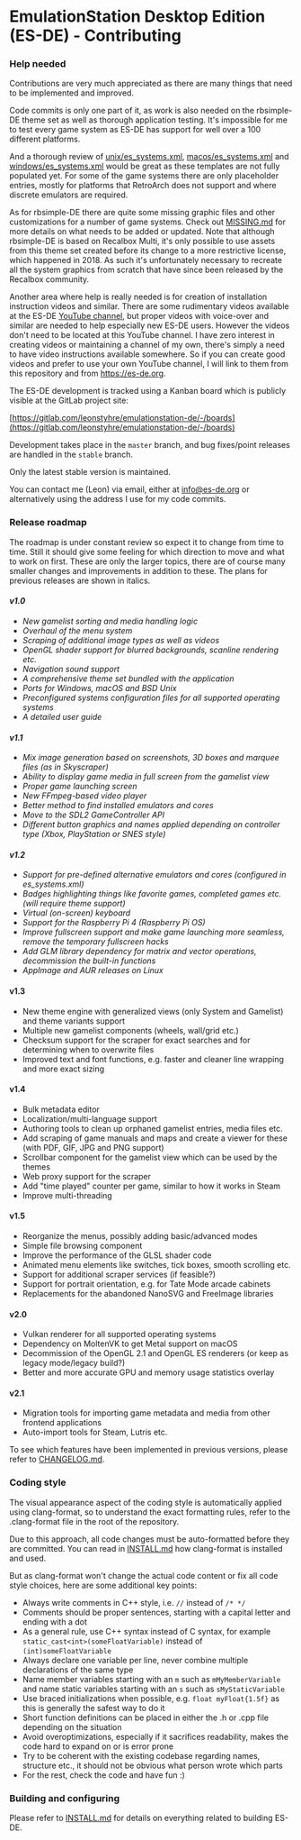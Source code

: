 # EmulationStation Desktop Edition (ES-DE) - Contributing

### Help needed

Contributions are very much appreciated as there are many things that need to be implemented and improved.

Code commits is only one part of it, as work is also needed on the rbsimple-DE theme set as well as thorough application testing. It's impossible for me to test every game system as ES-DE has support for well over a 100 different platforms.

And a thorough review of [unix/es_systems.xml](resources/systems/unix/es_systems.xml), [macos/es_systems.xml](resources/systems/macos/es_systems.xml) and [windows/es_systems.xml](resources/systems/windows/es_systems.xml) would be great as these templates are not fully populated yet. For some of the game systems there are only placeholder entries, mostly for platforms that RetroArch does not support and where discrete emulators are required.

As for rbsimple-DE there are quite some missing graphic files and other customizations for a number of game systems. Check out [MISSING.md](themes/rbsimple-DE/MISSING.md) for more details on what needs to be added or updated. Note that although rbsimple-DE is based on Recalbox Multi, it's only possible to use assets from this theme set created before its change to a more restrictive license, which happened in 2018. As such it's unfortunately necessary to recreate all the system graphics from scratch that have since been released by the Recalbox community.

Another area where help is really needed is for creation of installation instruction videos and similar. There are some rudimentary videos available at the ES-DE [YouTube channel](https://www.youtube.com/channel/UCosLuC9yIMQPKFBJXgDpvVQ), but proper videos with voice-over and similar are needed to help especially new ES-DE users. However the videos don't need to be located at this YouTube channel. I have zero interest in creating videos or maintaining a channel of my own, there's simply a need to have video instructions available somewhere. So if you can create good videos and prefer to use your own YouTube channel, I will link to them from this repository and from https://es-de.org.

The ES-DE development is tracked using a Kanban board which is publicly visible at the GitLab project site:

[https://gitlab.com/leonstyhre/emulationstation-de/-/boards](https://gitlab.com/leonstyhre/emulationstation-de/-/boards)

Development takes place in the `master` branch, and bug fixes/point releases are handled in the `stable` branch.

Only the latest stable version is maintained.

You can contact me (Leon) via email, either at info@es-de.org or alternatively using the address I use for my code commits.

### Release roadmap

The roadmap is under constant review so expect it to change from time to time. Still it should give some feeling for which direction to move and what to work on first. These are only the larger topics, there are of course many smaller changes and improvements in addition to these. The plans for previous releases are shown in italics.

#### _v1.0_

* _New gamelist sorting and media handling logic_
* _Overhaul of the menu system_
* _Scraping of additional image types as well as videos_
* _OpenGL shader support for blurred backgrounds, scanline rendering etc._
* _Navigation sound support_
* _A comprehensive theme set bundled with the application_
* _Ports for Windows, macOS and BSD Unix_
* _Preconfigured systems configuration files for all supported operating systems_
* _A detailed user guide_

#### _v1.1_

* _Mix image generation based on screenshots, 3D boxes and marquee files (as in Skyscraper)_
* _Ability to display game media in full screen from the gamelist view_
* _Proper game launching screen_
* _New FFmpeg-based video player_
* _Better method to find installed emulators and cores_
* _Move to the SDL2 GameController API_
* _Different button graphics and names applied depending on controller type (Xbox, PlayStation or SNES style)_

#### _v1.2_

* _Support for pre-defined alternative emulators and cores (configured in es_systems.xml)_
* _Badges highlighting things like favorite games, completed games etc. (will require theme support)_
* _Virtual (on-screen) keyboard_
* _Support for the Raspberry Pi 4 (Raspberry Pi OS)_
* _Improve fullscreen support and make game launching more seamless, remove the temporary fullscreen hacks_
* _Add GLM library dependency for matrix and vector operations, decommission the built-in functions_
* _AppImage and AUR releases on Linux_

#### v1.3

* New theme engine with generalized views (only System and Gamelist) and theme variants support
* Multiple new gamelist components (wheels, wall/grid etc.)
* Checksum support for the scraper for exact searches and for determining when to overwrite files
* Improved text and font functions, e.g. faster and cleaner line wrapping and more exact sizing

#### v1.4

* Bulk metadata editor
* Localization/multi-language support
* Authoring tools to clean up orphaned gamelist entries, media files etc.
* Add scraping of game manuals and maps and create a viewer for these (with PDF, GIF, JPG and PNG support)
* Scrollbar component for the gamelist view which can be used by the themes
* Web proxy support for the scraper
* Add "time played" counter per game, similar to how it works in Steam
* Improve multi-threading

#### v1.5

* Reorganize the menus, possibly adding basic/advanced modes
* Simple file browsing component
* Improve the performance of the GLSL shader code
* Animated menu elements like switches, tick boxes, smooth scrolling etc.
* Support for additional scraper services (if feasible?)
* Support for portrait orientation, e.g. for Tate Mode arcade cabinets
* Replacements for the abandoned NanoSVG and FreeImage libraries

#### v2.0

* Vulkan renderer for all supported operating systems
* Dependency on MoltenVK to get Metal support on macOS
* Decommission of the OpenGL 2.1 and OpenGL ES renderers (or keep as legacy mode/legacy build?)
* Better and more accurate GPU and memory usage statistics overlay

#### v2.1

* Migration tools for importing game metadata and media from other frontend applications
* Auto-import tools for Steam, Lutris etc.

To see which features have been implemented in previous versions, please refer to [CHANGELOG.md](CHANGELOG.md).

### Coding style

The visual appearance aspect of the coding style is automatically applied using clang-format, so to understand the exact formatting rules, refer to the .clang-format file in the root of the repository.

Due to this approach, all code changes must be auto-formatted before they are committed. You can read in [INSTALL.md](INSTALL.md#using-clang-format-for-automatic-code-formatting) how clang-format is installed and used.

But as clang-format won't change the actual code content or fix all code style choices, here are some additional key points:

* Always write comments in C++ style, i.e. `//` instead of `/* */`
* Comments should be proper sentences, starting with a capital letter and ending with a dot
* As a general rule, use C++ syntax instead of C syntax, for example `static_cast<int>(someFloatVariable)` instead of `(int)someFloatVariable`
* Always declare one variable per line, never combine multiple declarations of the same type
* Name member variables starting with an `m` such as `mMyMemberVariable` and name static variables starting with an `s` such as `sMyStaticVariable`
* Use braced initializations when possible, e.g. `float myFloat{1.5f}` as this is generally the safest way to do it
* Short function definitions can be placed in either the .h or .cpp file depending on the situation
* Avoid overoptimizations, especially if it sacrifices readability, makes the code hard to expand on or is error prone
* Try to be coherent with the existing codebase regarding names, structure etc., it should not be obvious what person wrote which parts
* For the rest, check the code and have fun :)

### Building and configuring

Please refer to [INSTALL.md](INSTALL.md) for details on everything related to building ES-DE.
